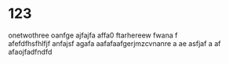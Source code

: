 # 123
onetwothree
oanfge ajfajfa affa0  ftarhereew fwana f\
afefdfhsfhlfjf anfajsf agafa aafafaafgerjmzcvnanre a ae asfjaf a
af afaojfadfndfd
